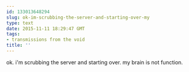 ```yaml
---
id: 133013648294
slug: ok-im-scrubbing-the-server-and-starting-over-my
type: text
date: 2015-11-11 18:29:47 GMT
tags:
- transmissions from the void
title: ''
---
```

ok. i'm scrubbing the server and starting over. my brain is not function.